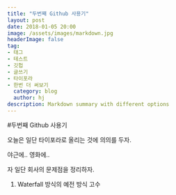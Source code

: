 ```yaml
---
title: "두번째 Github 사용기"
layout: post
date: 2018-01-05 20:00
image: /assets/images/markdown.jpg
headerImage: false
tag:
- 태그
- 테스트
- 깃헙
- 글쓰기
- 타이포라
- 한번 더 써보기 
  category: blog
  author: hj
description: Markdown summary with different options
---
```



#두번째 Github 사용기

오늘은 일단 타이포라로 올리는 것에 의의를 두자.

야근에.. 영화에..



자 일단 회사의 문제점을 정리하자.



1. Waterfall 방식의 예전 방식 고수 

